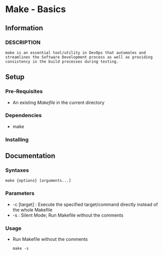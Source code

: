 # Make - Basics

## Information
### DESCRIPTION
```
make is an essential tool/utility in DevOps that automates and streamlines the Software Development process as well as providing consistency in the build processes during testing.
```

## Setup
### Pre-Requisites
+ An existing *Makefile* in the current directory


### Dependencies
+ make

### Installing

## Documentation
### Syntaxes
```console
make {options} [arguments...]
```
### Parameters
+ -c [target] : Execute the specified target/command directly instead of the whole Makefile 
+ -s : Silent Mode; Run Makefile without the comments

### Usage
- Run Makefile without the comments
    ```console
    make -s
    ```

